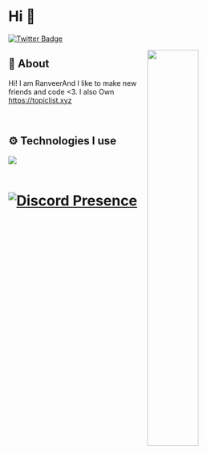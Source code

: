 # Hi 👋


[![Twitter Badge](https://img.shields.io/badge/-Twitter-1da1f2?style=flat-square&labelColor=1da1f2&logo=twitter&logoColor=white&link=https://twitter.com/ranveersoni21)](https://twitter.com/DevTunar)

<img width="45%" align="right" src="https://github-readme-streak-stats.herokuapp.com/?user=tunardev&theme=black-ice&hide_border=true&stroke=0000&background=0D1117">

<div align="left" width="100%">
   
## 🧐 About
Hi! I am RanveerAnd I like to make new friends and code <3. I also Own https://topiclist.xyz
 
<br />
   
## ⚙️ Technologies I use
   
<img src="https://skillicons.dev/icons?i=java,css,html,django,docker,express,flask,go,Javascript,nextjs,vue,mongodb,mysql,nodejs,react,redis,sqlite,tailwind,ts,vscode&theme=dark" />
</div>

<br />



# [![Discord Presence](https://lanyard.cnrad.dev/api/787241442770419722)](https://discord.com/users/787241442770419722)


